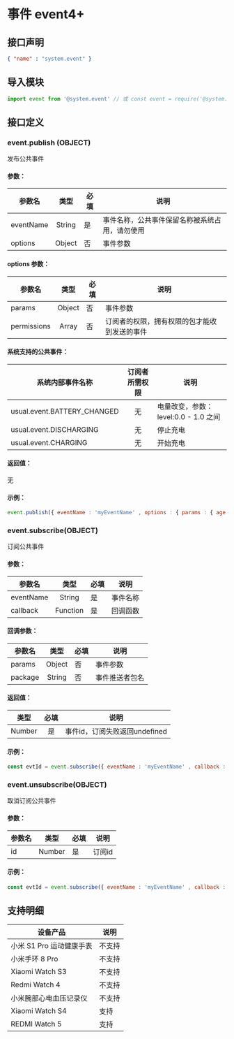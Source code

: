<!-- 源地址: https://iot.mi.com/vela/quickapp/zh/features/system/event.html -->

# 事件 event4+

## 接口声明
```json
{ "name" : "system.event" }
```

## 导入模块
```javascript
import event from '@system.event' // 或 const event = require('@system.event')
```

## 接口定义

### event.publish (OBJECT)

发布公共事件

#### 参数：

参数名 | 类型 | 必填 | 说明  
---|:---:|---|---  
eventName | String | 是 | 事件名称，公共事件保留名称被系统占用，请勿使用  
options | Object | 否 | 事件参数  
  
#### options 参数：

参数名 | 类型 | 必填 | 说明  
---|:---:|---|---  
params | Object | 否 | 事件参数  
permissions | Array | 否 | 订阅者的权限，拥有权限的包才能收到发送的事件  
  
#### 系统支持的公共事件：

系统内部事件名称 | 订阅者所需权限 | 说明  
---|:---:|---  
usual.event.BATTERY_CHANGED | 无 | 电量改变，参数：level:0.0 - 1.0 之间  
usual.event.DISCHARGING | 无 | 停止充电  
usual.event.CHARGING | 无 | 开始充电  
  
#### 返回值：

无

#### 示例：
```javascript
event.publish({ eventName : 'myEventName' , options : { params : { age : 10 , name : 'peter' } , permissions : [ 'com.example.demo' ] } })
```

### event.subscribe(OBJECT)

订阅公共事件

#### 参数：

参数名 | 类型 | 必填 | 说明  
---|:---:|---|---  
eventName | String | 是 | 事件名称  
callback | Function | 是 | 回调函数  
  
#### 回调参数：

参数名 | 类型 | 必填 | 说明  
---|:---:|---|---  
params | Object | 否 | 事件参数  
package | String | 否 | 事件推送者包名  
  
#### 返回值：

类型 | 必填 | 说明  
---|:---:|---  
Number | 是 | 事件id，订阅失败返回undefined  
  
#### 示例：
```javascript
const evtId = event.subscribe({ eventName : 'myEventName' , callback : function(res){ if(res.package === 'com.example.demo'){ console.log(res.params)} } })console.log(evtId)
```

### event.unsubscribe(OBJECT)

取消订阅公共事件

#### 参数：

参数名 | 类型 | 必填 | 说明  
---|:---:|---|---  
id | Number | 是 | 订阅id  
  
#### 示例：
```javascript
const evtId = event.subscribe({ eventName : 'myEventName' , callback : function(res){ if(res.package === 'com.example.demo'){ console.log(res.params)} } })event.unsubscribe({ id : evtId })
```

## 支持明细

设备产品 | 说明  
---|---  
小米 S1 Pro 运动健康手表 | 不支持  
小米手环 8 Pro | 不支持  
Xiaomi Watch S3 | 不支持  
Redmi Watch 4 | 不支持  
小米腕部心电血压记录仪 | 不支持  
Xiaomi Watch S4 | 支持  
REDMI Watch 5 | 支持
